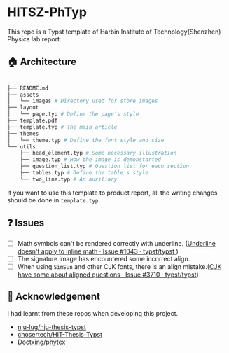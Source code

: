 # HITSZ-PhTyp

This repo is a Typst template of Harbin Institute of Technology(Shenzhen) Physics lab report.

## 🏠 Architecture

```sh
.
├── README.md
├── assets
│   └── images # Directory used for store images
├── layout
│   └── page.typ # Define the page's style
├── template.pdf 
├── template.typ # The main article
├── themes
│   └── theme.typ # Define the font style and size
└── utils
    ├── head_element.typ # Some necessary illustration
    ├── image.typ # How the image is demonstarted
    ├── question_list.typ # Question list for each section
    ├── tables.typ # Define the table's style
    └── two_line.typ # An auxiliary
```

If you want to use this template to product report, all the writing changes should be done in `template.typ`.

## ❓ Issues

- [ ] Math symbols can't be rendered correctly with underline. ([Underline doesn't apply to inline math · Issue #1043 · typst/typst ](https://github.com/typst/typst/issues/1043))
- [ ] The signature image has encountered some incorrect align. 
- [ ] When using `SimSun` and other CJK fonts, there is an align mistake.([CJK have some about aligned questions · Issue #3710 · typst/typst](https://github.com/typst/typst/issues/3710))

## 🙏 Acknowledgement

I had learnt from these repos when developing this project.

- [nju-lug/nju-thesis-typst](https://github.com/nju-lug/nju-thesis-typst/)
- [chosertech/HIT-Thesis-Typst](https://github.com/chosertech/HIT-Thesis-Typst)
- [Doctxing/phytex](https://github.com/Doctxing/phytex)

